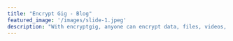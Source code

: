 ```yaml
---
title: "Encrypt Gig - Blog"
featured_image: '/images/slide-1.jpeg'
description: "With encryptgig, anyone can encrypt data, files, videos, audios and can securely share with family, friends, and colleagues"
---
```

